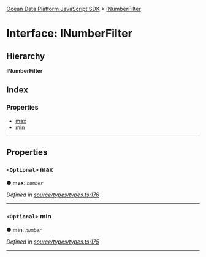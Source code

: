 [Ocean Data Platform JavaScript SDK](../README.md) > [INumberFilter](../interfaces/inumberfilter.md)

# Interface: INumberFilter

## Hierarchy

**INumberFilter**

## Index

### Properties

* [max](inumberfilter.md#max)
* [min](inumberfilter.md#min)

---

## Properties

<a id="max"></a>

### `<Optional>` max

**● max**: *`number`*

*Defined in [source/types/types.ts:176](https://github.com/C4IROcean/ODP-sdk-js/blob/d16dc4d/source/types/types.ts#L176)*

___
<a id="min"></a>

### `<Optional>` min

**● min**: *`number`*

*Defined in [source/types/types.ts:175](https://github.com/C4IROcean/ODP-sdk-js/blob/d16dc4d/source/types/types.ts#L175)*

___

